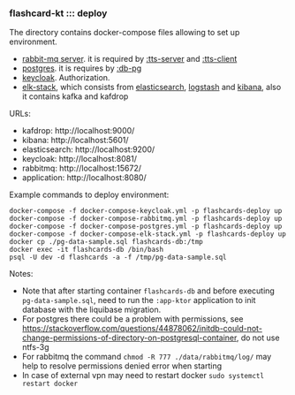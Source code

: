 ### flashcard-kt ::: deploy

The directory contains docker-compose files allowing to set up environment.
- [rabbit-mq server](docker-compose-rabbitmq.yml). it is required by [:tts-server](../tts-server) and [:tts-client](../tts-client)
- [postgres](docker-compose-postgres.yml). it is requires by [:db-pg](../db-pg)
- [keycloak](docker-compose-keycloak.yml). Authorization.
- [elk-stack](docker-compose-elk-stack.yml), which consists from [elasticsearch](elasticsearch.Dockerfile), [logstash](logstash.Dockerfile) and [kibana](kibana.Dockerfile), also it contains kafka and kafdrop

URLs:
- kafdrop: http://localhost:9000/
- kibana: http://localhost:5601/
- elasticsearch: http://localhost:9200/
- keycloak: http://localhost:8081/
- rabbitmq: http://localhost:15672/
- application: http://localhost:8080/


Example commands to deploy environment:
```
docker-compose -f docker-compose-keycloak.yml -p flashcards-deploy up
docker-compose -f docker-compose-rabbitmq.yml -p flashcards-deploy up
docker-compose -f docker-compose-postgres.yml -p flashcards-deploy up
docker-compose -f docker-compose-elk-stack.yml -p flashcards-deploy up
docker cp ./pg-data-sample.sql flashcards-db:/tmp
docker exec -it flashcards-db /bin/bash
psql -U dev -d flashcards -a -f /tmp/pg-data-sample.sql
```
Notes:
- Note that after starting container `flashcards-db` and before executing `pg-data-sample.sql`, 
need to run the `:app-ktor` application to init database with the liquibase migration.
- For postgres there could be a problem with permissions, see https://stackoverflow.com/questions/44878062/initdb-could-not-change-permissions-of-directory-on-postgresql-container,
do not use ntfs-3g
- For rabbitmq the command `chmod -R 777 ./data/rabbitmq/log/` may help to resolve permissions denied error when starting
- In case of external vpn may need to restart docker `sudo systemctl restart docker`